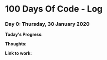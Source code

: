 # 100 Days Of Code - Log

### Day 0: Thursday, 30 January 2020

**Today's Progress**:

**Thoughts:**

**Link to work:**
